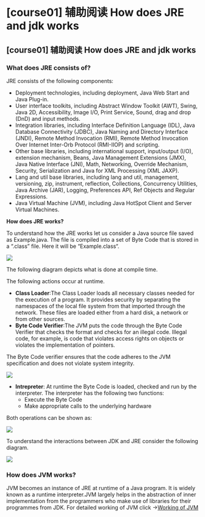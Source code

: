# \[course01] 辅助阅读 How does JRE and jdk works

## \[course01] 辅助阅读 How does JRE and jdk works

### What does JRE consists of?

JRE consists of the following components:

* Deployment technologies, including deployment, Java Web Start and Java Plug-in.
* User interface toolkits, including Abstract Window Toolkit (AWT), Swing, Java 2D, Accessibility, Image I/O, Print Service, Sound, drag and drop (DnD) and input methods.
* Integration libraries, including Interface Definition Language (IDL), Java Database Connectivity (JDBC), Java Naming and Directory Interface (JNDI), Remote Method Invocation (RMI), Remote Method Invocation Over Internet Inter-Orb Protocol (RMI-IIOP) and scripting.
* Other base libraries, including international support, input/output (I/O), extension mechanism, Beans, Java Management Extensions (JMX), Java Native Interface (JNI), Math, Networking, Override Mechanism, Security, Serialization and Java for XML Processing (XML JAXP).
* Lang and util base libraries, including lang and util, management, versioning, zip, instrument, reflection, Collections, Concurrency Utilities, Java Archive (JAR), Logging, Preferences API, Ref Objects and Regular Expressions.
* Java Virtual Machine (JVM), including Java HotSpot Client and Server Virtual Machines.

**How does JRE works?**

To understand how the JRE works let us consider a Java source file saved as Example.java. The file is compiled into a set of Byte Code that is stored in a “.class” file. Here it will be “Example.class“.

![](https://ossp.pengjunjie.com/mweb/16279840729104.jpg)

The following diagram depicts what is done at compile time.

The following actions occur at runtime.

* **Class Loader**:The Class Loader loads all necessary classes needed for the execution of a program. It provides security by separating the namespaces of the local file system from that imported through the network. These files are loaded either from a hard disk, a network or from other sources.
* **Byte Code Verifier**:The JVM puts the code through the Byte Code Verifier that checks the format and checks for an illegal code. Illegal code, for example, is code that violates access rights on objects or violates the implementation of pointers.

The Byte Code verifier ensures that the code adheres to the JVM specification and does not violate system integrity.

![](https://ossp.pengjunjie.com/mweb/16279842929082.jpg)

* **Intrepreter**: At runtime the Byte Code is loaded, checked and run by the interpreter. The interpreter has the following two functions:
  * Execute the Byte Code
  * Make appropriate calls to the underlying hardware

Both operations can be shown as:

![](https://ossp.pengjunjie.com/mweb/16279843478811.jpg)

To understand the interactions between JDK and JRE consider the following diagram.

![](https://ossp.pengjunjie.com/mweb/16279843614946.jpg)

### How does JVM works?

JVM becomes an instance of JRE at runtime of a Java program. It is widely known as a runtime interpreter.JVM largely helps in the abstraction of inner implementation from the programmers who make use of libraries for their programmes from JDK. For detailed working of JVM click ->[Working of JVM](https://www.geeksforgeeks.org/jvm-works-jvm-architecture/)
